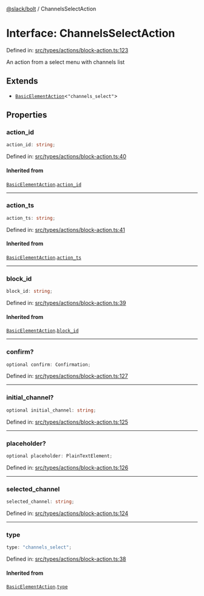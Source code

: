 [@slack/bolt](../index.md) / ChannelsSelectAction

# Interface: ChannelsSelectAction

Defined in: [src/types/actions/block-action.ts:123](https://github.com/slackapi/bolt-js/blob/main/src/types/actions/block-action.ts#L123)

An action from a select menu with channels list

## Extends

- [`BasicElementAction`](BasicElementAction.md)\<`"channels_select"`\>

## Properties

### action\_id

```ts
action_id: string;
```

Defined in: [src/types/actions/block-action.ts:40](https://github.com/slackapi/bolt-js/blob/main/src/types/actions/block-action.ts#L40)

#### Inherited from

[`BasicElementAction`](BasicElementAction.md).[`action_id`](BasicElementAction.md#action_id)

***

### action\_ts

```ts
action_ts: string;
```

Defined in: [src/types/actions/block-action.ts:41](https://github.com/slackapi/bolt-js/blob/main/src/types/actions/block-action.ts#L41)

#### Inherited from

[`BasicElementAction`](BasicElementAction.md).[`action_ts`](BasicElementAction.md#action_ts)

***

### block\_id

```ts
block_id: string;
```

Defined in: [src/types/actions/block-action.ts:39](https://github.com/slackapi/bolt-js/blob/main/src/types/actions/block-action.ts#L39)

#### Inherited from

[`BasicElementAction`](BasicElementAction.md).[`block_id`](BasicElementAction.md#block_id)

***

### confirm?

```ts
optional confirm: Confirmation;
```

Defined in: [src/types/actions/block-action.ts:127](https://github.com/slackapi/bolt-js/blob/main/src/types/actions/block-action.ts#L127)

***

### initial\_channel?

```ts
optional initial_channel: string;
```

Defined in: [src/types/actions/block-action.ts:125](https://github.com/slackapi/bolt-js/blob/main/src/types/actions/block-action.ts#L125)

***

### placeholder?

```ts
optional placeholder: PlainTextElement;
```

Defined in: [src/types/actions/block-action.ts:126](https://github.com/slackapi/bolt-js/blob/main/src/types/actions/block-action.ts#L126)

***

### selected\_channel

```ts
selected_channel: string;
```

Defined in: [src/types/actions/block-action.ts:124](https://github.com/slackapi/bolt-js/blob/main/src/types/actions/block-action.ts#L124)

***

### type

```ts
type: "channels_select";
```

Defined in: [src/types/actions/block-action.ts:38](https://github.com/slackapi/bolt-js/blob/main/src/types/actions/block-action.ts#L38)

#### Inherited from

[`BasicElementAction`](BasicElementAction.md).[`type`](BasicElementAction.md#type)
